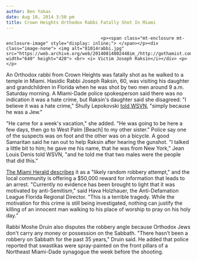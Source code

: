 ```yaml
---
author: Ben Yakas
date: Aug 10, 2014 3:50 pm
title: Crown Heights Orthodox Rabbi Fatally Shot In Miami
---
```


	
										<p><span class="mt-enclosure mt-enclosure-image" style="display: inline;"> </span></p><div class="image-none"> <img alt="81014rabbi.jpg" src="https://web.archive.org/web/20140814002448im_/http://gothamist.com/attachments/byakas/81014rabbi.jpg" width="640" height="420"> <br> <i> Victim Joseph Raksin</i></div> <p></p>

<p>An Orthodox rabbi from Crown Heights was fatally shot as he walked to a temple in Miami. Hasidic Rabbi Joseph Raksin, 60, was visiting his daughter and grandchildren in Florida when he was shot by two men around 9 a.m. Saturday morning. A Miami-Dade police spokesperson said there was no indication it was a hate crime, but Raksin&apos;s daughter said she disagreed: &quot;I believe it was a hate crime,&quot; Shully Lepokovski <a href="https://web.archive.org/web/20140814002448/http://www.wsvn.com/story/26240875/rabbi-fatally-shot-while-walking-to-ne-miami-dade-synagogue">told WSVN</a>, &quot;simply because he was a Jew.&quot;</p>

<p>&quot;He came for a week&apos;s vacation,&quot; she added. &quot;He was going to be here a few days, then go to West Palm [Beach] to my other sister.&quot; Police say one of the suspects was on foot and the other was on a bicycle. A good Samaritan said he ran out to help Raksin after hearing the gunshot. &quot;I talked a little bit to him; he gave me his name, that he was from New York,&quot; Jean Louis Denis told WSVN, &quot;and he told me that two males were the people that did this.&quot;</p>

<p><a href="https://web.archive.org/web/20140814002448/http://www.miamiherald.com/2014/08/09/4280988/two-men-sought-in-fatal-shooting.html">The Miami Herald describes</a> it as a &quot;likely random robbery attempt,&quot; and the local community is offering a $50,000 reward for information that leads to an arrest. &quot;Currently no evidence has been brought to light that it was motivated by anti-Semitism,&quot; said Hava Holzhauer, the Anti-Defamation League Florida Regional Director. &quot;This is a terrible tragedy. While the motivation for this crime is still being investigated, nothing can justify the killing of an innocent man walking to his place of worship to pray on his holy day.&#x201D;</p>

<p>Rabbi Moshe Druin also disputes the robbery angle because Orthodox Jews don&apos;t carry any money or possession on the Sabbath. &quot;There hasn&#x2019;t been a robbery on Sabbath for the past 35 years,&quot; Druin said. He added that police reported that swastikas were spray-painted on the front pillars of a Northeast Miami-Dade synagogue the week before the shooting.</p>					
										
									
				